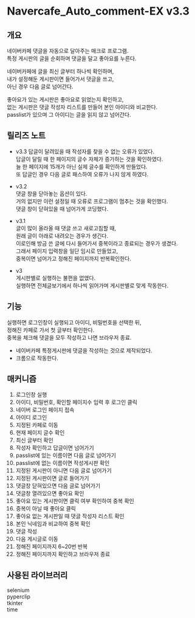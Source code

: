 # Navercafe_Auto_comment-EX v3.3

## 개요

네이버카페 댓글을 자동으로 달아주는 매크로 프로그램.  
특정 게시판의 글을 순회하며 댓글을 달고 좋아요를 누른다.

네이버카페에 글을 최신 글부터 하나씩 확인하며,  
내가 설정해둔 게시판이면 들어가서 댓글을 쓰고,  
아닌 경우 다음 글로 넘어간다.

좋아요가 있는 게시판은 좋아요로 읽었는지 확인하고,  
없는 게시판은 댓글 작성자 리스트를 만들어 본인 아이디와 비교한다.  
passlist가 있으며 그 아이디는 글을 읽지 않고 넘어간다.

## 릴리즈 노트

- v3.3
  답글이 달려있을 때 작성자를 찾을 수 없는 오류가 있었다.  
  답글이 달릴 때 한 페이지의 글수 자체가 증가하는 것을 확인하였다.  
  늘 한 페이지에 15개가 아닌 실제 글수를 확인하게 만들었다.  
  또 답글인 경우 다음 글로 패스하여 오류가 나지 않게 하였다.

- v3.2  
  댓글 창을 닫아놓는 옵션이 있다.  
  거의 없지만 이런 설정일 때 오류로 프로그램이 멈추는 것을 확인했다.  
  댓글 창이 닫혀있을 때 넘어가게 코딩했다.

- v3.1  
  글이 많이 올라올 때 댓글 쓰고 새로고침할 때,  
  원래 글이 아래로 내려오는 경우가 생긴다.  
  이로인해 방금 쓴 글에 다시 들어가서 중복이라고 종료되는 경우가 생겼다.  
  그래서 페이지 입력창을 일단 임시로 만들었고,  
  중복이면 넘어가고 정해진 페이지까지 반복확인한다.

- v3  
  게시판별로 실행하는 불편을 없앴다.  
  실행하면 전체글보기에서 하나씩 읽어가며 게시판별로 맞게 작동한다.

## 기능

실행하면 로그인창이 실행되고 아이디, 비밀번호을 선택한 뒤,  
정해진 카페로 가서 첫 글부터 확인한다.  
중복을 체크해 댓글을 모두 작성하고 나면 브라우저 종료.

- 네이버카페 특정게시판에 댓글을 작성하는 것으로 제작되었다.
- 크롬으로 작동한다.

## 매커니즘

1. 로그인창 실행
2. 아이디, 비밀번호, 확인할 페이지수 입력 후 로그인 클릭
3. 네이버 로그인 페이지 접속
4. 아이디 로그인
5. 지정된 카페로 이동
6. 현재 페이지 글수 확인
7. 최신 글부터 확인
8. 작성자 확인하고 답글이면 넘어가기
9. passlist에 있는 이름이면 다음 글로 넘어가기
10. passlist에 없는 이름이면 작성게시판 확인
11. 지정된 게시판이 아니면 다음 글로 넘어가기
12. 지정된 게시판이면 글로 들어가기
13. 댓글창 닫혀있으면 다음 글로 넘어가기
14. 댓글창 열려있으면 좋아요 확인
15. 좋아요 있는 게시판이면 클릭 여부 확인하여 중복 확인
16. 중복이 아닐 때 좋아요 클릭
17. 좋아요 없는 게시판일 때 댓글 작성자 리스트 확인
18. 본인 닉네임과 비교하여 중복 확인
19. 댓글 작성
20. 다음 게시글로 이동
21. 정해진 페이지까지 6~20번 반복
22. 정해진 페이지까지 확인하고 브라우저 종료

## 사용된 라이브러리

selenium  
pyperclip  
tkinter  
time
